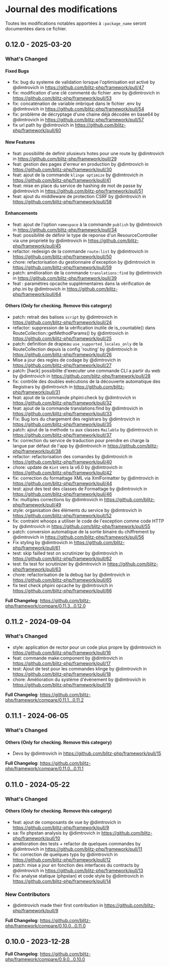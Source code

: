 # Journal des modifications

Toutes les modifications notables apportées à `:package_name` seront documentées dans ce fichier.

## 0.12.0 - 2025-03-20

<!-- Release notes generated using configuration in .github/release.yml at main -->
### What's Changed

#### Fixed Bugs

* fix: bug du systeme de validation lorsque l'optimisation est activé by @dimtrovich in https://github.com/blitz-php/framework/pull/47
* fix: modification d'une clé commenté du fichier .env by @dimtrovich in https://github.com/blitz-php/framework/pull/53
* fix: concaténation de variable imbriqué dans le fichier .env by @dimtrovich in https://github.com/blitz-php/framework/pull/54
* fix: problème de décryptage d'une chaine déjà décodée en base64 by @dimtrovich in https://github.com/blitz-php/framework/pull/57
* fix url path by @dimtrovich in https://github.com/blitz-php/framework/pull/60

#### New Features

* feat: possibilité de definir plusieurs hotes pour une route by @dimtrovich in https://github.com/blitz-php/framework/pull/29
* feat: gestion des pages d'erreur en production by @dimtrovich in https://github.com/blitz-php/framework/pull/30
* feat: ajout de la commande `klinge optimize` by @dimtrovich in https://github.com/blitz-php/framework/pull/41
* feat: mise en place du service de hashing de mot de passe by @dimtrovich in https://github.com/blitz-php/framework/pull/51
* feat: ajout du middleware de protection CSRF by @dimtrovich in https://github.com/blitz-php/framework/pull/58

#### Enhancements

* feat: ajout de l'option `namespace` à la commande `publish` by @dimtrovich in https://github.com/blitz-php/framework/pull/34
* feat: possibilité de définir le type de reponse d'un ResourceController via une proprieté by @dimtrovich in https://github.com/blitz-php/framework/pull/45
* refactor: redesign de la commande `route:list` by @dimtrovich in https://github.com/blitz-php/framework/pull/50
* chore: refactorisation du gestionnaire d'exception by @dimtrovich in https://github.com/blitz-php/framework/pull/59
* patch: amélioration de la commande `translations:find` by @dimtrovich in https://github.com/blitz-php/framework/pull/39
* feat : paramètres opcache supplémentaires dans la vérification de php.ini by @dimtrovich in https://github.com/blitz-php/framework/pull/64

#### Others (Only for checking. Remove this category)

* patch: retrait des balises `script` by @dimtrovich in https://github.com/blitz-php/framework/pull/24
* refactor: suppression de la vérification inutile de is_countable() dans RouteCollection::getMethodParams() by @dimtrovich in https://github.com/blitz-php/framework/pull/25
* patch: definition de drapeau `use_supported_locales_only` de la RouteCollection depuis la config 'routing' by @dimtrovich in https://github.com/blitz-php/framework/pull/26
* Mise a jour des regles de codage by @dimtrovich in https://github.com/blitz-php/framework/pull/27
* patch: [hack] possibilite d'executer une commande CLI a partir du web by @dimtrovich in https://github.com/blitz-php/framework/pull/28
* fix: contrôle des doubles exécutions de la découverte automatique des Registrars by @dimtrovich in https://github.com/blitz-php/framework/pull/31
* feat: ajout de la commande phpini:check by @dimtrovich in https://github.com/blitz-php/framework/pull/32
* feat: ajout de la commande translations:find by @dimtrovich in https://github.com/blitz-php/framework/pull/33
* Fix: Bug lors du chargement des registrars by @dimtrovich in https://github.com/blitz-php/framework/pull/35
* patch: ajout de la methode `to` aux classes `Mailable` by @dimtrovich in https://github.com/blitz-php/framework/pull/37
* fix: correction du service de traduction pour prendre en charge la langue par défaut de l'app by @dimtrovich in https://github.com/blitz-php/framework/pull/38
* refactor: refactorisation des comandes by @dimtrovich in https://github.com/blitz-php/framework/pull/40
* chore: update de `Kint` vers la v6.0 by @dimtrovich in https://github.com/blitz-php/framework/pull/42
* fix: correction du formattage XML via XmlFormatter by @dimtrovich in https://github.com/blitz-php/framework/pull/44
* test: ajout des test des classes de Formattage by @dimtrovich in https://github.com/blitz-php/framework/pull/46
* fix: multiples corrections by @dimtrovich in https://github.com/blitz-php/framework/pull/49
* style: organisation des éléments du service by @dimtrovich in https://github.com/blitz-php/framework/pull/52
* fix: contraint whoops a utiliser le code de l'exception comme code HTTP by @dimtrovich in https://github.com/blitz-php/framework/pull/55
* patch: conversion automatique de la sortie binaire du chiffrement by @dimtrovich in https://github.com/blitz-php/framework/pull/56
* Fix styling by @dimtrovich in https://github.com/blitz-php/framework/pull/61
* test: skip failled test on scrutinizer by @dimtrovich in https://github.com/blitz-php/framework/pull/62
* test: fix test for scrutinizer by @dimtrovich in https://github.com/blitz-php/framework/pull/63
* chore: refactorisation de la debug bar by @dimtrovich in https://github.com/blitz-php/framework/pull/65
* fix test check phpini opcache by @dimtrovich in https://github.com/blitz-php/framework/pull/66

**Full Changelog**: https://github.com/blitz-php/framework/compare/0.11.3...0.12.0

## 0.11.2 - 2024-09-04

<!-- Release notes generated using configuration in .github/release.yml at main -->
### What's Changed

* style: application de rector pour un code plus propre by @dimtrovich in https://github.com/blitz-php/framework/pull/16
* feat: commande make:component by @dimtrovich in https://github.com/blitz-php/framework/pull/17
* test: Ajout de test pour les commandes klinge by @dimtrovich in https://github.com/blitz-php/framework/pull/18
* chore: Amélioration du système d'évènement by @dimtrovich in https://github.com/blitz-php/framework/pull/19

**Full Changelog**: https://github.com/blitz-php/framework/compare/0.11.1...0.11.2

## 0.11.1 - 2024-06-05

<!-- Release notes generated using configuration in .github/release.yml at main -->
### What's Changed

#### Others (Only for checking. Remove this category)

* Devs by @dimtrovich in https://github.com/blitz-php/framework/pull/15

**Full Changelog**: https://github.com/blitz-php/framework/compare/0.11.0...0.11.1

## 0.11.0 - 2024-05-22

<!-- Release notes generated using configuration in .github/release.yml at main -->
### What's Changed

#### Others (Only for checking. Remove this category)

* feat: ajout de composants de vue by @dimtrovich in https://github.com/blitz-php/framework/pull/9
* sa: fix phpstan analysis by @dimtrovich in https://github.com/blitz-php/framework/pull/10
* amélioration des tests + refactor de quelques commandes by @dimtrovich in https://github.com/blitz-php/framework/pull/11
* fix: correction de quelques typs by @dimtrovich in https://github.com/blitz-php/framework/pull/12
* patch: mise a jour en fonction des interfaces du contracts by @dimtrovich in https://github.com/blitz-php/framework/pull/13
* Fix: analyse statique (phpstan) et code style by @dimtrovich in https://github.com/blitz-php/framework/pull/14

### New Contributors

* @dimtrovich made their first contribution in https://github.com/blitz-php/framework/pull/9

**Full Changelog**: https://github.com/blitz-php/framework/compare/0.10.0...0.11.0

## 0.10.0 - 2023-12-28

<!-- Release notes generated using configuration in .github/release.yml at main -->
**Full Changelog**: https://github.com/blitz-php/framework/compare/0.9.0...0.10.0
